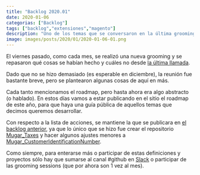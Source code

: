 ```yaml
---
title: "Backlog 2020.01"
date: 2020-01-06
categorias: ["Backlog"]
tags: ["backlog","extensiones","magento"]
description: "Uno de los temas que se conversaron en la última grooming tiene que ver con armar un plan sobre lo que decimos que queremos hacer."
image: images/posts/2020/01/2020-01-06-01.png
---
```


El viernes pasado, como cada mes, se realizó una nueva grooming y se repasaron qué cosas se habían hecho y cuáles no desde [la última llamada](/posts/backlog-2019-12/).

Dado que no se hizo demasiado (es esperable en diciembre), la reunión fue bastante breve, pero se plantearon algunas cosas de aquí en más.

Cada tanto mencionamos el roadmap, pero hasta ahora era algo abstracto (o hablado). En estos días vamos a estar publicando en el sitio el roadmap de este año, para que haya una guía pública de aquellos temas que decimos queremos desarrollar.

Con respecto a la lista de acciones, se mantiene la que se publicara en [el backlog anterior](/posts/backlog-2019-12/), ya que lo único que se hizo fue crear el repositorio [Mugar_Taxes](https://github.com/holamugar/module-taxes) y hacer algunos ajustes menores a [Mugar_CustomerIdentificationNumber](https://github.com/holamugar/module-customer-identification-document).

Como siempre, para enterarse más o participar de estas definiciones y proyectos sólo hay que sumarse al canal #github en [Slack](https://join.slack.com/t/mugar/shared_invite/enQtNjUwNzExMzgyMjQ1LWM2Zjk3NThiYWVlYjMzNDcwOWRhZDliMmIxNGY5MDBkMDU1ZWJkNjEyM2U1NTU3NTE1ZDdlNTZmOWJlNGFhYzg) o participar de las grooming sessions (que por ahora son 1 vez al mes).